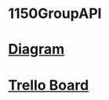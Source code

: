 # 1150GroupAPI
# [Diagram](https://gitmind.com/app/flowchart/ed8f7c72016971e96f44c14bf4e0ab0f)
# [Trello Board](https://trello.com/b/0VfjikhN/stories)

